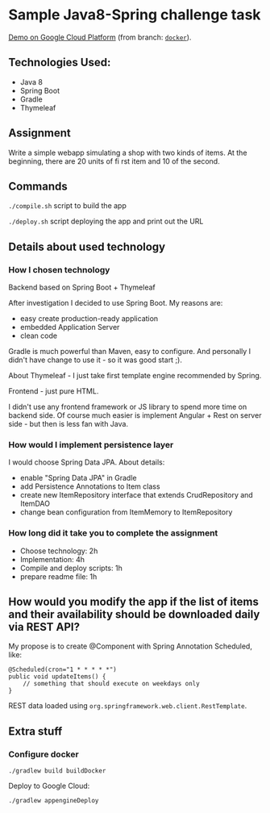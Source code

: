 # Sample Java8-Spring challenge task

[Demo on Google Cloud Platform](http://spring-challenge1.pplenik.tk/)
(from branch: [`docker`](https://github.com/jupeter/spring-shop-challenge/tree/docker)).

## Technologies Used:
 - Java 8
 - Spring Boot
 - Gradle
 - Thymeleaf

## Assignment

Write a simple webapp simulating a shop with two kinds of items.
At the beginning, there are 20 units of fi rst item and 10 of the second.

## Commands

`./compile.sh` script to build the app

`./deploy.sh` script deploying the app and print out the URL

## Details about used technology

### How I chosen technology

Backend based on Spring Boot + Thymeleaf

After investigation I decided to use Spring Boot. My reasons are:
 - easy create production-ready application
 - embedded Application Server
 - clean code

Gradle is much powerful than Maven, easy to configure.
And personally I didn't have change to use it - so it was good start ;).

About Thymeleaf - I just take first template engine recommended by Spring.

Frontend - just pure HTML.

I didn't use any frontend framework or JS library to spend more time on backend side.
Of course much easier is implement Angular + Rest on server side - but then is less fan with Java.


### How would I implement persistence layer

I would choose Spring Data JPA.
About details:
 - enable "Spring Data JPA" in Gradle
 - add Persistence Annotations to Item class
 - create new ItemRepository interface that extends CrudRepository and ItemDAO
 - change bean configuration from ItemMemory to ItemRepository

### How long did it take you to complete the assignment

 - Choose technology: 2h
 - Implementation: 4h
 - Compile and deploy scripts: 1h
 - prepare readme file: 1h

## How would you modify the app if the list of items and their availability should be downloaded daily via REST API?

My propose is to create @Component with Spring Annotation Scheduled, like:
```
@Scheduled(cron="1 * * * * *")
public void updateItems() {
    // something that should execute on weekdays only
}
```

REST data loaded using `org.springframework.web.client.RestTemplate`.

## Extra stuff

### Configure docker

```
./gradlew build buildDocker
```

Deploy to Google Cloud:
```
./gradlew appengineDeploy
```

